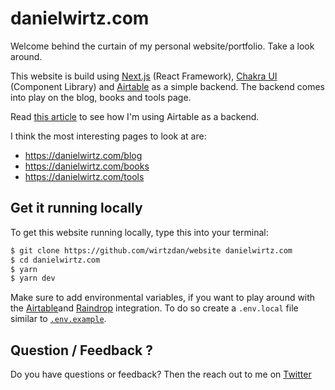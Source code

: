 # danielwirtz.com

Welcome behind the curtain of my personal website/portfolio. Take a look around.

This website is build using [Next.js](https://nextjs.org/) (React Framework), [Chakra UI](https://chakra-ui.com) (Component Library) and [Airtable](https://airtable.com/invite/r/HsvqbADg) as a simple backend. The backend comes into play on the blog, books and tools page.

Read [this article](https://danielwirtz.com/blog/website-rebuild-nextjs-chakra-ui-airtable) to see how I'm using Airtable as a backend.

I think the most interesting pages to look at are:

- https://danielwirtz.com/blog
- https://danielwirtz.com/books
- https://danielwirtz.com/tools

## Get it running locally

To get this website running locally, type this into your terminal:

```bash
$ git clone https://github.com/wirtzdan/website danielwirtz.com
$ cd danielwirtz.com
$ yarn
$ yarn dev
```

Make sure to add environmental variables, if you want to play around with the [Airtable](https://airtable.com/invite/r/HsvqbADg)and [Raindrop](https://raindrop.io) integration. To do so create a `.env.local` file similar to [`.env.example`](https://github.com/wirtzdan/website/blob/master/.env.example).

## Question / Feedback ?

Do you have questions or feedback? Then the reach out to me on [Twitter](https://twitter.com/wirtzdan)
